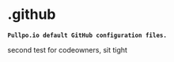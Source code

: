 # .github

**`Pullpo.io default GitHub configuration files.`**

second test for codeowners, sit tight
